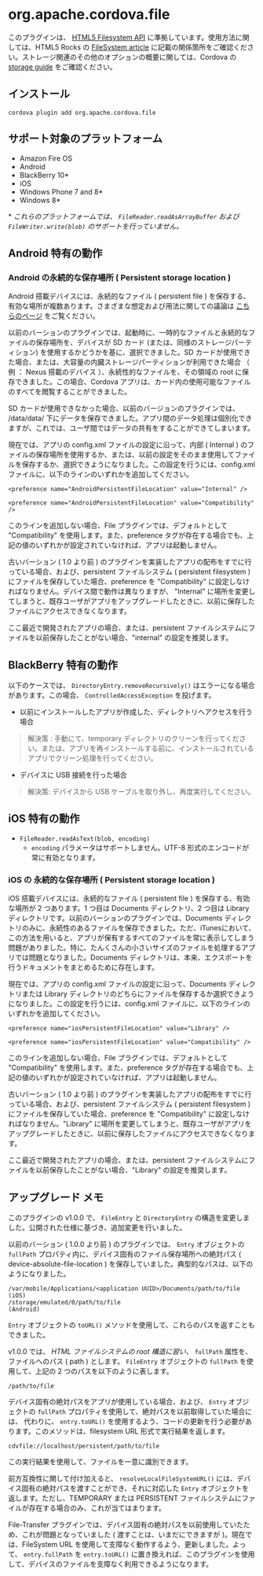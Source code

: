 <!---
    Licensed to the Apache Software Foundation (ASF) under one
    or more contributor license agreements.  See the NOTICE file
    distributed with this work for additional information
    regarding copyright ownership.  The ASF licenses this file
    to you under the Apache License, Version 2.0 (the
    "License"); you may not use this file except in compliance
    with the License.  You may obtain a copy of the License at

      http://www.apache.org/licenses/LICENSE-2.0

    Unless required by applicable law or agreed to in writing,
    software distributed under the License is distributed on an
    "AS IS" BASIS, WITHOUT WARRANTIES OR CONDITIONS OF ANY
    KIND, either express or implied.  See the License for the
    specific language governing permissions and limitations
    under the License.
-->

# org.apache.cordova.file

このプラグインは、 [HTML5 Filesystem API](http://dev.w3.org/2009/dap/file-system/pub/FileSystem/) に準拠しています。使用方法に関しては、HTML5 Rocks の [FileSystem article](http://www.html5rocks.com/en/tutorials/file/filesystem/) に記載の関係箇所をご確認ください。ストレージ関連のその他のオプションの概要に関しては、Cordova の [storage guide](http://cordova.apache.org/docs/en/edge/cordova_storage_storage.md.html) をご確認ください。

## インストール

    cordova plugin add org.apache.cordova.file

## サポート対象のプラットフォーム

- Amazon Fire OS
- Android
- BlackBerry 10*
- iOS
- Windows Phone 7 and 8*
- Windows 8*

\* _これらのプラットフォームでは、 `FileReader.readAsArrayBuffer` および `FileWriter.write(blob)` のサポートを行っていません。_

## Android 特有の動作

### Android の永続的な保存場所 ( Persistent storage location )

Android 搭載デバイスには、永続的なファイル ( persistent file ) を保存する、有効な場所が複数あります。さまざまな想定および用法に関しての議論は [こちらのページ](http://developer.android.com/guide/topics/data/data-storage.html) をご覧ください。

以前のバーションのプラグインでは、起動時に、一時的なファイルと永続的なファイルの保存場所を、デバイスが SD カード (または、同様のストレージパーティション) を使用するかどうかを基に、選択できました。SD カードが使用できた場合、または、大容量の内臓ストレージパーティションが利用できた場合 （ 例 ： Nexus 搭載のデバイス ）、永続性的なファイルを、その領域の root に保存できました。この場合、Cordova アプリは、カード内の使用可能なファイルのすべてを閲覧することができました。

SD カードが使用できなかった場合、以前のバージョンのプラグインでは、 /data/data/<packageId> 下にデータを保存できました。アプリ間のデータ処理は個別化できますが、これでは、ユーザ間ではデータの共有をすることができてしまいます。

現在では、アプリの config.xml ファイルの設定に沿って、内部 ( Internal ) のファイルの保存場所を使用するか、または、以前の設定をそのまま使用してファイルを保存するか、選択できようになりました。この設定を行うには、config.xml ファイルに、以下のラインのいずれかを追加してください。

    <preference name="AndroidPersistentFileLocation" value="Internal" />

    <preference name="AndroidPersistentFileLocation" value="Compatibility" />

このラインを追加しない場合、File プラグインでは、デフォルトとして "Compatibility" を使用します。また、preference タグが存在する場合でも、上記の値のいずれかが設定されていなければ、アプリは起動しません。

古いバーション ( 1.0 より前 ) のプラグインを実装したアプリの配布をすでに行っている場合、および、persistent ファイルシステム ( persistent filesystem ) にファイルを保存していた場合、preference を "Compatibility" に設定しなければなりません。デバイス間で動作は異なりますが、 "Internal" に場所を変更してしまうと、既存ユーザがアプリをアップグレードしたときに、以前に保存したファイルにアクセスできなくなります。

ここ最近で開発されたアプリの場合、または、persistent ファイルシステムにファイルを以前保存したことがない場合、"internal" の設定を推奨します。

## BlackBerry 特有の動作

以下のケースでは、 `DirectoryEntry.removeRecursively()` はエラーになる場合があります。この場合、 `ControlledAccessException` を投げます。 

- 以前にインストールしたアプリが作成した、ディレクトリへアクセスを行う場合

> 解決策 : 手動にて、temporary ディレクトリのクリーンを行ってください。または、アプリを再インストールする前に、インストールされているアプリでクリーン処理を行ってください。

- デバイスに USB 接続を行った場合

> 解決策: デバイスから USB ケーブルを取り外し、再度実行してください。

## iOS 特有の動作
- `FileReader.readAsText(blob, encoding)`
  - `encoding` パラメータはサポートしません。UTF-8 形式のエンコードが常に有効となります。

### iOS の 永続的な保存場所 ( Persistent storage location )

iOS 搭載デバイスには、永続的なファイル ( persistent file ) を保存する、有効な場所が 2 つあります。1 つ目は Documents ディレクトリ、2 つ目は Library ディレクトリです。以前のバーションのプラグインでは、Documents ディレクトリのみに、永続性のあるファイルを保存できました。ただ、iTunesにおいて、この方法を用いると、アプリが保有するすべてのファイルを常に表示してしまう問題がありました。特に、たんくさんの小さいサイズのファイルを処理するアプリでは問題となりました。Documents ディレクトリは、本来、エクスポートを行うドキュメントをまとめるために存在します。

現在では、アプリの config.xml ファイルの設定に沿って、Documents ディレクトリまたは Library ディレクトリのどちらにファイルを保存するか選択できようになりました。この設定を行うには、config.xml ファイルに、以下のラインのいずれかを追加してください。

    <preference name="iosPersistentFileLocation" value="Library" />

    <preference name="iosPersistentFileLocation" value="Compatibility" />

このラインを追加しない場合、File プラグインでは、デフォルトとして "Compatibility" を使用します。また、preference タグが存在する場合でも、上記の値のいずれかが設定されていなければ、アプリは起動しません。

古いバーション ( 1.0 より前 ) のプラグインを実装したアプリの配布をすでに行っている場合、および、persistent ファイルシステム ( persistent filesystem ) にファイルを保存していた場合、preference を "Compatibility" に設定しなければなりません。"Library" に場所を変更してしまうと、既存ユーザがアプリをアップグレードしたときに、以前に保存したファイルにアクセスできなくなります。

ここ最近で開発されたアプリの場合、または、persistent ファイルシステムにファイルを以前保存したことがない場合、"Library" の設定を推奨します。

## アップグレード メモ

このプラグインの v1.0.0 で、 `FileEntry` と `DirectoryEntry` の構造を変更しました。公開された仕様に基づき、追加変更を行いました。

以前のバーション ( 1.0.0 より前 ) のプラグインでは、 `Entry` オブジェクトの `fullPath` プロパティ内に、デバイス固有のファイル保存場所への絶対パス ( device-absolute-file-location ) を保存していました。典型的なパスは、以下のようになりました。

    /var/mobile/Applications/<application UUID>/Documents/path/to/file  (iOS)
    /storage/emulated/0/path/to/file                                    (Android)

`Entry` オブジェクトの `toURL()` メソッドを使用して、これらのパスを返すこともできました。

v1.0.0 では、 _HTML ファイルシステムの root 構造に習い、_ `fullPath` 属性を、ファイルへのパス ( path ) とします。 `FileEntry` オブジェクトの `fullPath` を使用して、上記の 2 つのパスを以下のように表します。

    /path/to/file

デバイス固有の絶対パスをアプリが使用している場合、および、 `Entry` オブジェクトの `fullPath` プロパティを使用して、絶対パスを以前取得していた場合には、 代わりに、 `entry.toURL()` を使用するよう、コードの更新を行う必要があります。このメソッドは、filesystem URL 形式で実行結果を返します。

    cdvfile://localhost/persistent/path/to/file

この実行結果を使用して、ファイルを一意に識別できます。

前方互換性に関して付け加えると、 `resolveLocalFileSystemURL()` には、デバイス固有の絶対パスを渡すことができ、それに対応した `Entry` オブジェクトを返します。ただし、TEMPORARY または PERSISTENT ファイルシステムにファイルが存在する場合のみ、これが当てはまります。

File-Transfer プラグインでは、デバイス固有の絶対パスを以前使用していたため、これが問題となっていました ( 渡すことは、いまだにできますが )。現在では、FileSystem URL を使用して支障なく動作するよう、更新しました。よって、 `entry.fullPath` を `entry.toURL()` に置き換えれば、このプラグインを使用して、デバイスのファイルを支障なく利用できるようになります。
